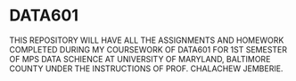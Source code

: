 # DATA601

THIS REPOSITORY WILL HAVE ALL THE ASSIGNMENTS AND HOMEWORK COMPLETED DURING MY COURSEWORK OF DATA601 FOR 1ST SEMESTER OF MPS DATA SCHIENCE AT UNIVERSITY OF MARYLAND, BALTIMORE COUNTY UNDER THE INSTRUCTIONS OF PROF. CHALACHEW JEMBERIE.
